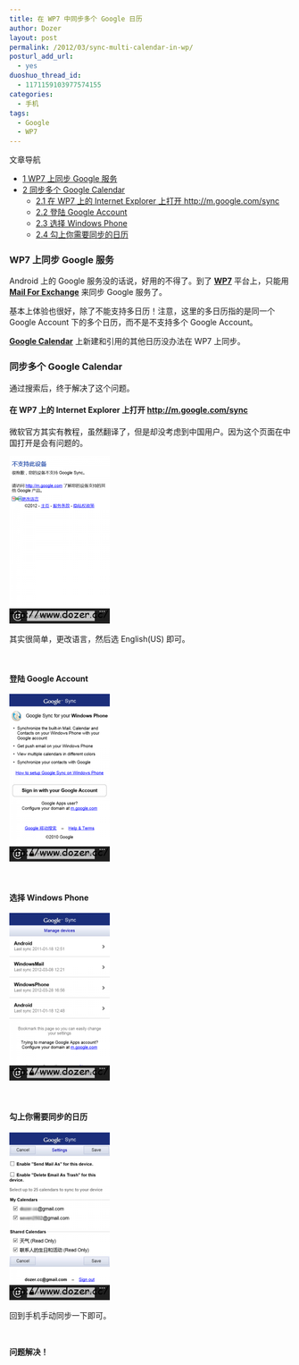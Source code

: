 ```yaml
---
title: 在 WP7 中同步多个 Google 日历
author: Dozer
layout: post
permalink: /2012/03/sync-multi-calendar-in-wp/
posturl_add_url:
  - yes
duoshuo_thread_id:
  - 1171159103977574155
categories:
  - 手机
tags:
  - Google
  - WP7
---
```

<div id="toc_container" class="no_bullets">
  <p class="toc_title">
    文章导航
  </p>
  
  <ul class="toc_list">
    <li>
      <a href="#WP7_Google"><span class="toc_number toc_depth_1">1</span> WP7 上同步 Google 服务</a>
    </li>
    <li>
      <a href="#_Google_Calendar"><span class="toc_number toc_depth_1">2</span> 同步多个 Google Calendar</a><ul>
        <li>
          <a href="#_WP7_Internet_Explorer_httpmgooglecomsync"><span class="toc_number toc_depth_2">2.1</span> 在 WP7 上的 Internet Explorer 上打开 http://m.google.com/sync</a>
        </li>
        <li>
          <a href="#_Google_Account"><span class="toc_number toc_depth_2">2.2</span> 登陆 Google Account</a>
        </li>
        <li>
          <a href="#_Windows_Phone"><span class="toc_number toc_depth_2">2.3</span> 选择 Windows Phone</a>
        </li>
        <li>
          <a href="#i"><span class="toc_number toc_depth_2">2.4</span> 勾上你需要同步的日历</a>
        </li>
      </ul>
    </li>
  </ul>
</div>

### <span id="WP7_Google">WP7 上同步 Google 服务</span>

Android 上的 Google 服务没的话说，好用的不得了。到了 <a href="http://www.google.com/search?q=WP7" target="_blank"><strong>WP7</strong></a> 平台上，只能用 <a href="http://www.google.com/search?q=Mail+For+Exchange" target="_blank"><strong>Mail For Exchange</strong></a> 来同步 Google 服务了。

基本上体验也很好，除了不能支持多日历！注意，这里的多日历指的是同一个 Google Account 下的多个日历，而不是不支持多个 Google Account。

<a href="http://www.google.com/calendar/render" target="_blank"><strong>Google Calendar</strong></a> 上新建和引用的其他日历没办法在 WP7 上同步。

<!--more-->

### <span id="_Google_Calendar">同步多个 Google Calendar</span>

通过搜索后，终于解决了这个问题。

#### <span id="_WP7_Internet_Explorer_httpmgooglecomsync">在 WP7 上的 Internet Explorer 上打开 http://m.google.com/sync</span>

微软官方其实有教程，虽然翻译了，但是却没考虑到中国用户。因为这个页面在中国打开是会有问题的。

[<img class="alignnone size-medium wp-image-727" title="error" alt="" src="/uploads/2012/03/error-180x300.png" width="180" height="300" />][1]

其实很简单，更改语言，然后选 English(US) 即可。

&nbsp;

#### <span id="_Google_Account">登陆 Google Account</span>

[<img class="alignnone size-medium wp-image-728" title="login" alt="" src="/uploads/2012/03/login-180x300.png" width="180" height="300" />][2]

&nbsp;

#### <span id="_Windows_Phone">选择 Windows Phone</span>

[<img class="alignnone size-medium wp-image-729" title="platform" alt="" src="/uploads/2012/03/platform-180x300.png" width="180" height="300" />][3]

&nbsp;

#### <span id="i">勾上你需要同步的日历</span>

[<img class="alignnone size-medium wp-image-730" title="save" alt="" src="/uploads/2012/03/save-180x300.png" width="180" height="300" />][4]

回到手机手动同步一下即可。

&nbsp;

**问题解决！**

&nbsp;

&nbsp;

 [1]: /uploads/2012/03/error.png
 [2]: /uploads/2012/03/login.png
 [3]: /uploads/2012/03/platform.png
 [4]: /uploads/2012/03/save.png